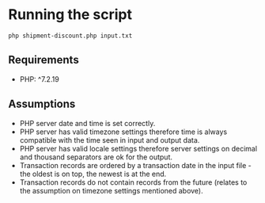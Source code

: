 # Running the script
`php shipment-discount.php input.txt`

## Requirements
* PHP: ^7.2.19

## Assumptions
- PHP server date and time is set correctly.
- PHP server has valid timezone settings therefore time is always compatible with the time seen in input and output data.
- PHP server has valid locale settings therefore server settings on decimal and thousand separators are ok for the output.
- Transaction records are ordered by a transaction date in the input file - the oldest is on top, the newest is at the end.
- Transaction records do not contain records from the future (relates to the assumption on timezone settings mentioned above).
